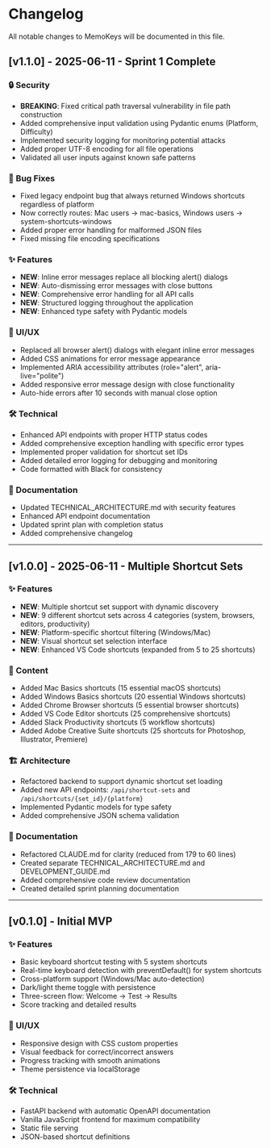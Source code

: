 # Changelog

All notable changes to MemoKeys will be documented in this file.

## [v1.1.0] - 2025-06-11 - Sprint 1 Complete

### 🔒 Security
- **BREAKING**: Fixed critical path traversal vulnerability in file path construction
- Added comprehensive input validation using Pydantic enums (Platform, Difficulty)
- Implemented security logging for monitoring potential attacks
- Added proper UTF-8 encoding for all file operations
- Validated all user inputs against known safe patterns

### 🐛 Bug Fixes
- Fixed legacy endpoint bug that always returned Windows shortcuts regardless of platform
- Now correctly routes: Mac users → mac-basics, Windows users → system-shortcuts-windows
- Added proper error handling for malformed JSON files
- Fixed missing file encoding specifications

### ✨ Features
- **NEW**: Inline error messages replace all blocking alert() dialogs
- **NEW**: Auto-dismissing error messages with close buttons
- **NEW**: Comprehensive error handling for all API calls
- **NEW**: Structured logging throughout the application
- **NEW**: Enhanced type safety with Pydantic models

### 🎨 UI/UX
- Replaced all browser alert() dialogs with elegant inline error messages
- Added CSS animations for error message appearance
- Implemented ARIA accessibility attributes (role="alert", aria-live="polite")
- Added responsive error message design with close functionality
- Auto-hide errors after 10 seconds with manual close option

### 🛠️ Technical
- Enhanced API endpoints with proper HTTP status codes
- Added comprehensive exception handling with specific error types
- Implemented proper validation for shortcut set IDs
- Added detailed error logging for debugging and monitoring
- Code formatted with Black for consistency

### 📝 Documentation
- Updated TECHNICAL_ARCHITECTURE.md with security features
- Enhanced API endpoint documentation
- Updated sprint plan with completion status
- Added comprehensive changelog

---

## [v1.0.0] - 2025-06-11 - Multiple Shortcut Sets

### ✨ Features
- **NEW**: Multiple shortcut set support with dynamic discovery
- **NEW**: 9 different shortcut sets across 4 categories (system, browsers, editors, productivity)
- **NEW**: Platform-specific shortcut filtering (Windows/Mac)
- **NEW**: Visual shortcut set selection interface
- **NEW**: Enhanced VS Code shortcuts (expanded from 5 to 25 shortcuts)

### 📁 Content
- Added Mac Basics shortcuts (15 essential macOS shortcuts)
- Added Windows Basics shortcuts (20 essential Windows shortcuts)  
- Added Chrome Browser shortcuts (5 essential browser shortcuts)
- Added VS Code Editor shortcuts (25 comprehensive shortcuts)
- Added Slack Productivity shortcuts (5 workflow shortcuts)
- Added Adobe Creative Suite shortcuts (25 shortcuts for Photoshop, Illustrator, Premiere)

### 🏗️ Architecture
- Refactored backend to support dynamic shortcut set loading
- Added new API endpoints: `/api/shortcut-sets` and `/api/shortcuts/{set_id}/{platform}`
- Implemented Pydantic models for type safety
- Added comprehensive JSON schema validation

### 📖 Documentation
- Refactored CLAUDE.md for clarity (reduced from 179 to 60 lines)
- Created separate TECHNICAL_ARCHITECTURE.md and DEVELOPMENT_GUIDE.md
- Added comprehensive code review documentation
- Created detailed sprint planning documentation

---

## [v0.1.0] - Initial MVP

### ✨ Features
- Basic keyboard shortcut testing with 5 system shortcuts
- Real-time keyboard detection with preventDefault() for system shortcuts
- Cross-platform support (Windows/Mac auto-detection)
- Dark/light theme toggle with persistence
- Three-screen flow: Welcome → Test → Results
- Score tracking and detailed results

### 🎨 UI/UX
- Responsive design with CSS custom properties
- Visual feedback for correct/incorrect answers
- Progress tracking with smooth animations
- Theme persistence via localStorage

### 🛠️ Technical
- FastAPI backend with automatic OpenAPI documentation
- Vanilla JavaScript frontend for maximum compatibility
- Static file serving
- JSON-based shortcut definitions